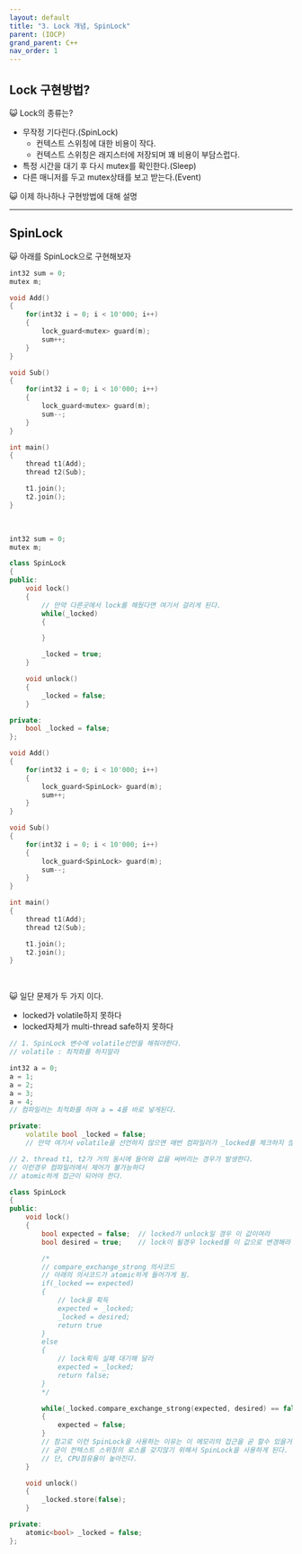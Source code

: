 ```yaml
---
layout: default
title: "3. Lock 개념, SpinLock"
parent: (IOCP)
grand_parent: C++
nav_order: 1
---
```


## Lock 구현방법?

😺 Lock의 종류는?

* 무작정 기다린다.(SpinLock)
    * 컨텍스트 스위칭에 대한 비용이 작다.
    * 컨텍스트 스위칭은 래지스터에 저장되며 꽤 비용이 부담스럽다.
* 특정 시간을 대기 후 다시 mutex를 확인한다.(Sleep)
* 다른 매니저를 두고 mutex상태를 보고 받는다.(Event)

😺 이제 하나하나 구현방법에 대해 설명

---

## SpinLock

😺 아래를 SpinLock으로 구현해보자

```cpp
int32 sum = 0;
mutex m;

void Add()
{
    for(int32 i = 0; i < 10'000; i++)
    {
        lock_guard<mutex> guard(m);
        sum++;
    }
}

void Sub()
{
    for(int32 i = 0; i < 10'000; i++)
    {
        lock_guard<mutex> guard(m);
        sum--;
    }
}

int main()
{
    thread t1(Add);
    thread t2(Sub);

    t1.join();
    t2.join();
}
```

<br>

```cpp
int32 sum = 0;
mutex m;

class SpinLock
{
public:
    void lock()
    {
        // 만약 다른곳에서 lock를 해뒀다면 여기서 걸리게 된다.
        while(_locked)
        {

        }

        _locked = true;
    }

    void unlock()
    {
        _locked = false;
    }

private:
    bool _locked = false;
};

void Add()
{
    for(int32 i = 0; i < 10'000; i++)
    {
        lock_guard<SpinLock> guard(m);
        sum++;
    }
}

void Sub()
{
    for(int32 i = 0; i < 10'000; i++)
    {
        lock_guard<SpinLock> guard(m);
        sum--;
    }
}

int main()
{
    thread t1(Add);
    thread t2(Sub);

    t1.join();
    t2.join();
}
```

<Br>

😺 일단 문제가 두 가지 이다.

* locked가 volatile하지 못하다
* locked자체가 multi-thread safe하지 못하다

```cpp
// 1. SpinLock 변수에 volatile선언을 해줘야한다.
// volatile : 최적화를 하지말라

int32 a = 0;
a = 1;
a = 2;
a = 3;
a = 4;
// 컴파일러는 최적화를 하며 a = 4를 바로 넣게된다.

private:
    volatile bool _locked = false;
    // 만약 여기서 volatile을 선언하지 않으면 매번 컴파일러가 _locked를 체크하지 않는다
```

```cpp
// 2. thread t1, t2가 거의 동시에 들어와 값을 써버리는 경우가 발생한다.
// 이런경우 컴파일러에서 제어가 불가능하다
// atomic하게 접근이 되어야 한다.

class SpinLock
{
public:
    void lock()
    {
        bool expected = false;  // locked가 unlock일 경우 이 값이여라
        bool desired = true;    // lock이 될경우 locked를 이 값으로 변경해라

        /*
        // compare_exchange_strong 의사코드
        // 아래의 의사코드가 atomic하게 들어가게 됨.
        if(_locked == expected) 
        {
            // lock을 획득
            expected = _locked;
            _locked = desired;
            return true
        }
        else
        {
            // lock획득 실패 대기해 달라
            expected = _locked;
            return false;
        }
        */

        while(_locked.compare_exchange_strong(expected, desired) == false)
        {
            expected = false;
        }
        // 참고로 이런 SpinLock을 사용하는 이유는 이 메모리의 접근을 곧 할수 있을거라는 기대때문이다.
        // 굳이 컨텍스트 스위칭의 로스를 갖지않기 위해서 SpinLock을 사용하게 된다.
        // 단, CPU점유율이 높아진다.
    }

    void unlock()
    {
        _locked.store(false);
    }

private:
    atomic<bool> _locked = false;
};
```
